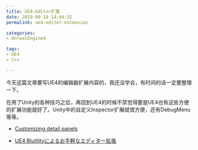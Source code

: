 ```yaml
---
title: UE4-Editor扩展
date: 2019-09-10 14:44:32
permalink: ue4-editor-extension

categories:
- UnrealEngine4

tags:
- UE4
- C++

---
```

今天这篇文章要写UE4的编辑器扩展内容的，我还没学会，有时间的话一定要整理一下。

<!--more-->

在用了Unity的各种技巧之后，再回到UE4的时候不禁觉得要是UE4也有这些方便的扩展功能就好了。Unity中的自定义Inspector扩展就很方便，还有DebugMenu等等。

- [Customizing detail panels](https://wiki.unrealengine.com/Customizing_detail_panels)

- [UE4 Blutilityによるお手軽なエディター拡張](http://unrealengine.hatenablog.com/entry/2016/10/05/215937)
